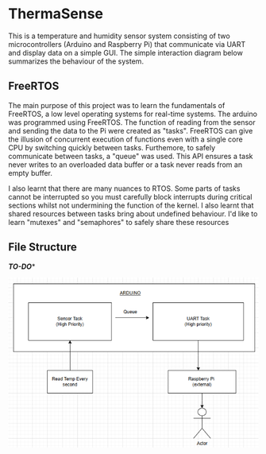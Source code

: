 # ThermaSense

This is a temperature and humidity sensor system consisting of two microcontrollers (Arduino and Raspberry Pi) that communicate via UART and display data on a simple GUI. 
The simple interaction diagram below summarizes the behaviour of the system. 

## FreeRTOS

The main purpose of this project was to learn the fundamentals of FreeRTOS, a low level operating systems for real-time systems.
The arduino was programmed using FreeRTOS. The function of reading from the sensor and sending the data to the Pi were created as 
"tasks". FreeRTOS can give the illusion of concurrent execution of functions even with a single core CPU by switching quickly between tasks.
Furthemore, to safely communicate between tasks, a "queue" was used. This API ensures a task never writes to an overloaded data buffer or a task
never reads from an empty buffer. 

I also learnt that there are many nuances to RTOS. Some parts of tasks cannot be interrupted so you must carefully block interrupts
during critical sections whilst not undermining the function of the kernel. I also learnt that shared resources between tasks bring about
undefined behaviour. I'd like to learn "mutexes" and "semaphores" to safely share these resources

## File Structure

***TO-DO****

![Alt text](https://github.com/muradammar/ThermaSense/blob/main/images/Screenshot%202025-07-12%20191009.png)
